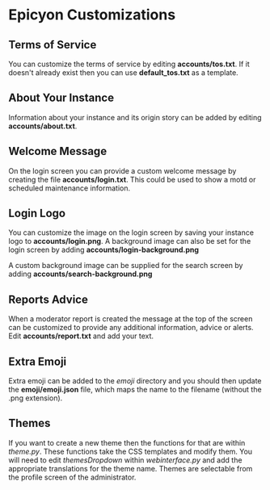 # Epicyon Customizations

## Terms of Service

You can customize the terms of service by editing **accounts/tos.txt**. If it doesn't already exist then you can use **default_tos.txt** as a template.

## About Your Instance

Information about your instance and its origin story can be added by editing **accounts/about.txt**.

## Welcome Message

On the login screen you can provide a custom welcome message by creating the file **accounts/login.txt**. This could be used to show a motd or scheduled maintenance information.

## Login Logo

You can customize the image on the login screen by saving your instance logo to **accounts/login.png**. A background image can also be set for the login screen by adding **accounts/login-background.png**

A custom background image can be supplied for the search screen by adding **accounts/search-background.png**

## Reports Advice

When a moderator report is created the message at the top of the screen can be customized to provide any additional information, advice or alerts. Edit **accounts/report.txt** and add your text.

## Extra Emoji

Extra emoji can be added to the *emoji* directory and you should then update the **emoji/emoji.json** file, which maps the name to the filename (without the .png extension).

## Themes

If you want to create a new theme then the functions for that are within *theme.py*. These functions take the CSS templates and modify them. You will need to edit *themesDropdown* within *webinterface.py* and add the appropriate translations for the theme name. Themes are selectable from the profile screen of the administrator.
